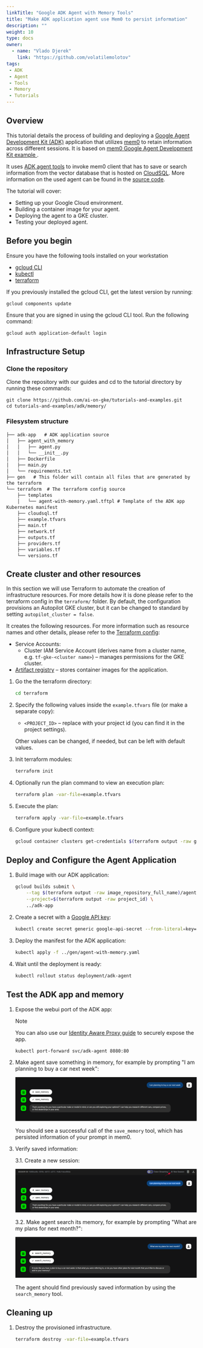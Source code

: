 ```yaml
---
linkTitle: "Google ADK Agent with Memory Tools"
title: "Make ADK application agent use Mem0 to persist information"
description: ""
weight: 10
type: docs
owner:   
  - name: "Vlado Djerek"
    link: "https://github.com/volatilemolotov"
tags:
 - ADK
 - Agent
 - Tools
 - Memory
 - Tutorials
---
```

## Overview

This tutorial details the process of building and deploying a [Google Agent Development Kit (ADK)](https://google.github.io/adk-docs/) application that utilizes [mem0](https://docs.mem0.ai/introduction) to retain information across different sessions. It is based on [mem0 Google Agent Development Kit example
](https://docs.mem0.ai/integrations/google-ai-adk).

It uses [ADK agent tools](https://google.github.io/adk-docs/tools/) to invoke mem0 client that has to save or search information from the vector database that is hosted on [CloudSQL](https://cloud.google.com/sql/docs/introduction).
More information on the used agent can be found in the [source code](https://github.com/ai-on-gke/tutorials-and-examples/tree/main/adk/memory/adk-app/agent_with_memory/agent.py).

The tutorial will cover:

* Setting up your Google Cloud environment.  
* Building a container image for your agent.  
* Deploying the agent to a GKE cluster.  
* Testing your deployed agent.

## Before you begin

Ensure you have the following tools installed on your workstation  
   * [gcloud CLI](https://cloud.google.com/sdk/docs/install)  
   * [kubectl](https://kubernetes.io/docs/tasks/tools/#kubectl)  
   * [terraform](https://developer.hashicorp.com/terraform/tutorials/aws-get-started/install-cli)

If you previously installed the gcloud CLI, get the latest version by running:

```
gcloud components update
```

Ensure that you are signed in using the gcloud CLI tool. Run the following command:

```
gcloud auth application-default login
```

## Infrastructure Setup

### Clone the repository

Clone the repository with our guides and cd to the tutorial directory by running these commands:

```
git clone https://github.com/ai-on-gke/tutorials-and-examples.git
cd tutorials-and-examples/adk/memory/
```

### Filesystem structure

```
├── adk-app   # ADK application source
│   ├── agent_with_memory
│   │   ├── agent.py
│   │   └── __init__.py
│   ├── Dockerfile
│   ├── main.py
│   └── requirements.txt
├── gen   # This folder will contain all files that are generated by the terraform
└── terraform  # The terraform config source
    ├── templates
    │   └── agent-with-memory.yaml.tftpl # Template of the ADK app Kubernetes manifest
    ├── cloudsql.tf
    ├── example.tfvars
    ├── main.tf
    ├── network.tf
    ├── outputs.tf
    ├── providers.tf
    ├── variables.tf
    └── versions.tf
```

## Create cluster and other resources

In this section we will use Terraform to automate the creation of infrastructure resources. For more details how it is done please refer to the terraform config in the `terraform/` folder. By default, the configuration provisions an Autopilot GKE cluster, but it can be changed to standard by setting `autopilot_cluster = false`.

It creates the following resources. For more information such as resource names and other details, please refer to the [Terraform config](https://github.com/ai-on-gke/tutorials-and-examples/tree/main/adk/memory/terraform):

* Service Accounts:
    - Cluster IAM Service Account (derives name from a cluster name, e.g. `tf-gke-<cluster name>`) – manages permissions for the GKE cluster.
* [Artifact registry](https://cloud.google.com/artifact-registry/docs/overview) – stores container images for the application.  
    

1. Go the the terraform directory:

    ```bash
    cd terraform
    ``` 

2. Specify the following values inside the `example.tfvars` file (or make a separate copy):  
   * `<PROJECT_ID>` – replace with your project id (you can find it in the project settings).

    Other values can be changed, if needed, but can be left with default values.

3. Init terraform modules:

    ```bash
    terraform init
    ``` 

4. Optionally run the plan command to view an execution plan:
    
    ```bash
    terraform plan -var-file=example.tfvars
    ```

5. Execute the plan:

    ```bash
    terraform apply -var-file=example.tfvars
    ```

6. Configure your kubectl context:

    ```bash
    gcloud container clusters get-credentials $(terraform output -raw gke_cluster_name) --region $(terraform output -raw gke_cluster_location)
    ```

## Deploy and Configure the Agent Application

1. Build image with our ADK application:
   ```sh 
   gcloud builds submit \
       --tag $(terraform output -raw image_repository_full_name)/agent-with-memory:latest \
       --project=$(terraform output -raw project_id) \
       ../adk-app
   ```
2. Create a secret with a [Google API key](https://aistudio.google.com/app/apikey):
   
   ```sh
   kubectl create secret generic google-api-secret --from-literal=key="<YOUR_KEY>"
   ```

3. Deploy the manifest for the ADK application:

   ```sh
   kubectl apply -f ../gen/agent-with-memory.yaml
   ```

4. Wait until the deployment is ready:

   ```sh
   kubectl rollout status deployment/adk-agent
   ```


## Test the ADK app and memory

1. Expose the webui port of the ADK app:

   >[!NOTE]
   >You can also use our [Identity Aware Proxy guide](/docs/tutorials/security/identity-aware-proxy) to securely expose the app.

   ```sh
   kubectl port-forward svc/adk-agent 8080:80
   ```

2. Make agent save something in memory, for example by prompting "I am planning to buy a car next week":

   ![alt_text](save-in-memory.png) 

   You should see a successful call of the `save_memory` tool, which has persisted information of your prompt in mem0.  

3. Verify saved information:

   3.1. Create a new session:

   ![alt_text](new-session.png) 

   3.2. Make agent search its memory, for example by prompting "What are my plans for next month?":

   ![alt_text](search-in-memory.png)


   The agent should find previously saved information by using the `search_memory` tool.

## Cleaning up

1. Destroy the provisioned infrastructure.

    ```bash
    terraform destroy -var-file=example.tfvars
    ```
